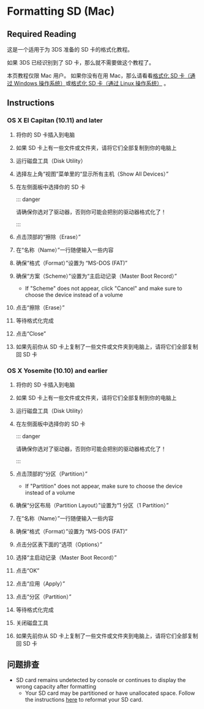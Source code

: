 # Formatting SD (Mac)

## Required Reading

这是一个适用于为 3DS 准备的 SD 卡的格式化教程。

如果 3DS 已经识别到了 SD 卡，那么就不需要做这个教程了。

本页教程仅限 Mac 用户。 如果你没有在用 Mac，那么请看看[格式化 SD 卡（通过 Windows 操作系统）](formatting-sd-\(windows\))或[格式化 SD 卡（通过 Linux 操作系统）](formatting-sd-\(linux\)) 。

## Instructions

### OS X El Capitan (10.11) and later

1. 将你的 SD 卡插入到电脑

2. 如果 SD 卡上有一些文件或文件夹，请将它们全部复制到你的电脑上

3. 运行磁盘工具（Disk Utility）

4. 选择左上角“视图”菜单里的“显示所有主机（Show All Devices）”

5. 在左侧面板中选择你的 SD 卡

   ::: danger

   请确保你选对了驱动器，否则你可能会把别的驱动器格式化了！

   :::

6. 点击顶部的“擦除（Erase）”

7. 在“名称（Name）”一行随便输入一些内容

8. 确保“格式（Format）”设置为 “MS-DOS (FAT)”

9. 确保“方案（Scheme）”设置为“主启动记录（Master Boot Record）”
   - If "Scheme" does not appear, click "Cancel" and make sure to choose the device instead of a volume

10. 点击“擦除（Erase）”

11. 等待格式化完成

12. 点击“Close”

13. 如果先前你从 SD 卡上复制了一些文件或文件夹到电脑上，请将它们全部复制回 SD 卡

### OS X Yosemite (10.10) and earlier

1. 将你的 SD 卡插入到电脑

2. 如果 SD 卡上有一些文件或文件夹，请将它们全部复制到你的电脑上

3. 运行磁盘工具（Disk Utility）

4. 在左侧面板中选择你的 SD 卡

   ::: danger

   请确保你选对了驱动器，否则你可能会把别的驱动器格式化了！

   :::

5. 点击顶部的“分区（Partition）”
   - If "Partition" does not appear, make sure to choose the device instead of a volume

6. 确保“分区布局（Partition Layout）”设置为“1 分区（1 Partition）”

7. 在“名称（Name）”一行随便输入一些内容

8. 确保“格式（Format）”设置为 “MS-DOS (FAT)”

9. 点击分区表下面的“选项（Options）”

10. 选择“主启动记录（Master Boot Record）”

11. 点击“OK”

12. 点击“应用（Apply）”

13. 点击“分区（Partition）”

14. 等待格式化完成

15. 关闭磁盘工具

16. 如果先前你从 SD 卡上复制了一些文件或文件夹到电脑上，请将它们全部复制回 SD 卡

## 问题排查

- SD card remains undetected by console or continues to display the wrong capacity after formatting
  - Your SD card may be partitioned or have unallocated space. Follow the instructions [here](https://wiki.hacks.guide/wiki/SD_Clean/Mac) to reformat your SD card.
